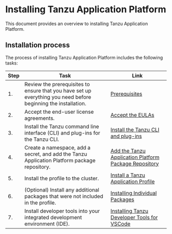 # Installing Tanzu Application Platform

This document provides an overview to installing Tanzu Application Platform.

## Installation process

The process of installing Tanzu Application Platform includes the following tasks:

|Step|Task|Link|
|----|----|----|
|1.| Review the prerequisites to ensure that you have set up everything you need before beginning the installation.|[Prerequisites](install-general.md#prereqs)|
|2.| Accept the end-user license agreements.|[Accept the EULAs](install-general.md#eulas)|
|3.| Install the Tanzu command line interface (CLI) and plug-ins for the Tanzu CLI.|[Install the Tanzu CLI and plug-ins](install-general.md#cli-and-plugin)|
|4.| Create a namespace, add a secret, and add the Tanzu Application Platform package repository. |[Add the Tanzu Application Platform Package Repository](install.md#add-package-repositories)|
|5.| Install the profile to the cluster. |[Install a Tanzu Application Profile](install.md#install-profile)|
|6.| (Optional) Install any additional packages that were not included in the profile. |[Installing Individual Packages](install-components.md)|
|7.| Install developer tools into your integrated development environment (IDE). | [Installing Tanzu Developer Tools for VSCode](vscode-extension/install.md)
 
